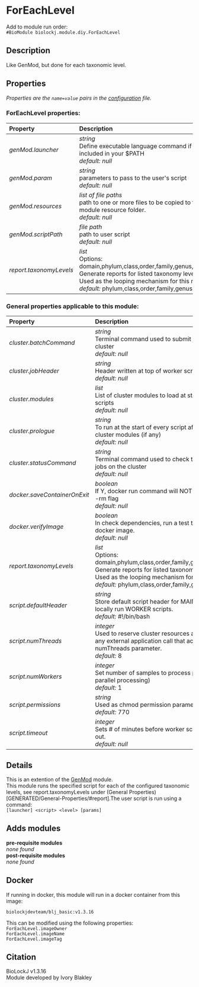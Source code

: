 # ForEachLevel
Add to module run order:                    
`#BioModule biolockj.module.diy.ForEachLevel`

## Description 
Like GenMod, but done for each taxonomic level.

## Properties 
*Properties are the `name=value` pairs in the [configuration](../../../Configuration#properties) file.*                   

### ForEachLevel properties: 
| Property| Description |
| :--- | :--- |
| *genMod.launcher* | _string_ <br>Define executable language command if it is not included in your $PATH<br>*default:*  *null* |
| *genMod.param* | _string_ <br>parameters to pass to the user's script<br>*default:*  *null* |
| *genMod.resources* | _list of file paths_ <br>path to one or more files to be copied to the module resource folder.<br>*default:*  *null* |
| *genMod.scriptPath* | _file path_ <br>path to user script<br>*default:*  *null* |
| *report.taxonomyLevels* | _list_ <br>Options: domain,phylum,class,order,family,genus,species. Generate reports for listed taxonomy levels -> Used as the looping mechanism for this module.<br>*default:*  phylum,class,order,family,genus |

### General properties applicable to this module: 
| Property| Description |
| :--- | :--- |
| *cluster.batchCommand* | _string_ <br>Terminal command used to submit jobs on the cluster<br>*default:*  *null* |
| *cluster.jobHeader* | _string_ <br>Header written at top of worker scripts<br>*default:*  *null* |
| *cluster.modules* | _list_ <br>List of cluster modules to load at start of worker scripts<br>*default:*  *null* |
| *cluster.prologue* | _string_ <br>To run at the start of every script after loading cluster modules (if any)<br>*default:*  *null* |
| *cluster.statusCommand* | _string_ <br>Terminal command used to check the status of jobs on the cluster<br>*default:*  *null* |
| *docker.saveContainerOnExit* | _boolean_ <br>If Y, docker run command will NOT include the --rm flag<br>*default:*  *null* |
| *docker.verifyImage* | _boolean_ <br>In check dependencies, run a test to verify the docker image.<br>*default:*  *null* |
| *report.taxonomyLevels* | _list_ <br>Options: domain,phylum,class,order,family,genus,species. Generate reports for listed taxonomy levels -> Used as the looping mechanism for this module.<br>*default:*  phylum,class,order,family,genus |
| *script.defaultHeader* | _string_ <br>Store default script header for MAIN script and locally run WORKER scripts.<br>*default:*  #!/bin/bash |
| *script.numThreads* | _integer_ <br>Used to reserve cluster resources and passed to any external application call that accepts a numThreads parameter.<br>*default:*  8 |
| *script.numWorkers* | _integer_ <br>Set number of samples to process per script (if parallel processing)<br>*default:*  1 |
| *script.permissions* | _string_ <br>Used as chmod permission parameter (ex: 774)<br>*default:*  770 |
| *script.timeout* | _integer_ <br>Sets # of minutes before worker scripts times out.<br>*default:*  *null* |

## Details 
This is an extention of the [GenMod](../GenMod) module.<br>  This module runs the specified script for each of the configured taxonomic levels, see report.taxonomyLevels under (General Properties)[GENERATED/General-Properties/#report].The user script is run using a command:<br> `[launcher] <script> <level> [params]`

## Adds modules 
**pre-requisite modules**                    
*none found*                   
**post-requisite modules**                    
*none found*                   

## Docker 
If running in docker, this module will run in a docker container from this image:<br>
```
biolockjdevteam/blj_basic:v1.3.16
```
This can be modified using the following properties:<br>
`ForEachLevel.imageOwner`<br>
`ForEachLevel.imageName`<br>
`ForEachLevel.imageTag`<br>

## Citation 
BioLockJ v1.3.16                   
Module developed by Ivory Blakley

